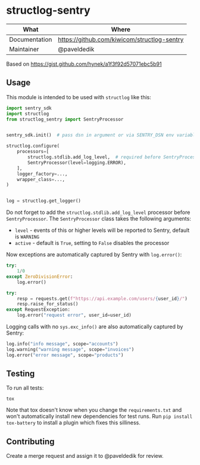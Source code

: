 # structlog-sentry

| What          | Where                                         |
| ------------- | --------------------------------------------- |
| Documentation | <https://github.com/kiwicom/structlog-sentry> |
| Maintainer    | @paveldedik                                   |

Based on <https://gist.github.com/hynek/a1f3f92d57071ebc5b91>

## Usage

This module is intended to be used with `structlog` like this:

```python
import sentry_sdk
import structlog
from structlog_sentry import SentryProcessor


sentry_sdk.init()  # pass dsn in argument or via SENTRY_DSN env variable

structlog.configure(
    processors=[
        structlog.stdlib.add_log_level,  # required before SentryProcessor()
        SentryProcessor(level=logging.ERROR),
    ],
    logger_factory=...,
    wrapper_class=...,
)


log = structlog.get_logger()
```

Do not forget to add the `structlog.stdlib.add_log_level` processor before
`SentryProcessor`. The `SentryProcessor` class takes the following arguments:

- `level` - events of this or higher levels will be reported to Sentry,
  default is `WARNING`
- `active` - default is `True`, setting to `False` disables the processor

Now exceptions are automatically captured by Sentry with `log.error()`:

```python
try:
    1/0
except ZeroDivisionError:
    log.error()

try:
    resp = requests.get(f"https://api.example.com/users/{user_id}/")
    resp.raise_for_status()
except RequestException:
    log.error("request error", user_id=user_id)
```

Logging calls with no `sys.exc_info()` are also automatically captured by Sentry:

```python
log.info("info message", scope="accounts")
log.warning("warning message", scope="invoices")
log.error("error message", scope="products")
```

## Testing

To run all tests:

```
tox
```

Note that tox doesn't know when you change the `requirements.txt`
and won't automatically install new dependencies for test runs.
Run `pip install tox-battery` to install a plugin which fixes this silliness.

## Contributing

Create a merge request and assign it to @paveldedik for review.
